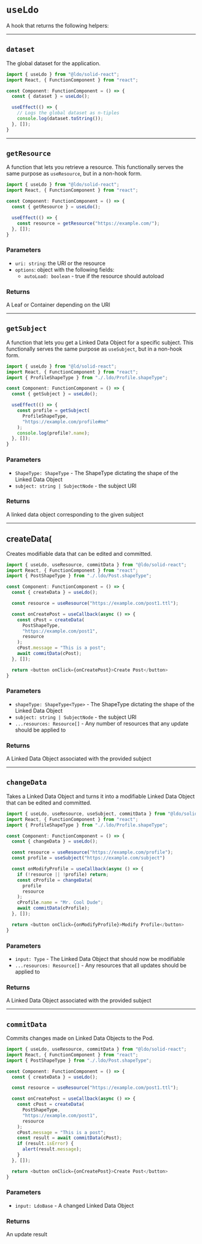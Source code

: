 # `useLdo`

A hook that returns the following helpers:

---

## `dataset`

The global dataset for the application. 

```typescript
import { useLdo } from "@ldo/solid-react";
import React, { FunctionComponent } from "react";

const Component: FunctionComponent = () => {
  const { dataset } = useLdo();

  useEffect(() => {
    // Logs the global dataset as n-tiples
    console.log(dataset.toString());
  }, []);
}
```

---

## `getResource`

A function that lets you retrieve a resource. This functionally serves the same purpose as `useResource`, but in a non-hook form.

```typescript
import { useLdo } from "@ldo/solid-react";
import React, { FunctionComponent } from "react";

const Component: FunctionComponent = () => {
  const { getResource } = useLdo();

  useEffect(() => {
    const resource = getResource("https://example.com/");
  }, []);
}
```

### Parameters
 - `uri: string`: the URI or the resource
 - `options`: object with the following fields:
   - `autoLoad: boolean` - true if the resource should autoload

### Returns

A Leaf or Container depending on the URI

---

## `getSubject`

A function that lets you get a Linked Data Object for a specific subject. This functionally serves the same purpose as `useSubject`, but in a non-hook form.

```typescript
import { useLdo } from "@ld/solid-react";
import React, { FunctionComponent } from "react";
import { ProfileShapeType } from "./.ldo/Profile.shapeType";

const Component: FunctionComponent = () => {
  const { getSubject } = useLdo();

  useEffect(() => {
    const profile = getSubject(
      ProfileShapeType,
      "https://example.com/profile#me"
    );
    console.log(profile?.name);
  }, []);
}
```

### Parameters

 - `ShapeType: ShapeType` - The ShapeType dictating the shape of the Linked Data Object
 - `subject: string | SubjectNode` - the subject URI

### Returns

A linked data object corresponding to the given subject

---

## createData<Type extends LdoBase>(

Creates modifiable data that can be edited and committed.

```typescript
import { useLdo, useResource, commitData } from "@ldo/solid-react";
import React, { FunctionComponent } from "react";
import { PostShapeType } from "./.ldo/Post.shapeType";

const Component: FunctionComponent = () => {
  const { createData } = useLdo();

  const resource = useResource("https://example.com/post1.ttl");

  const onCreatePost = useCallback(async () => {
    const cPost = createData(
      PostShapeType,
      "https://example.com/post1",
      resource
    );
    cPost.message = "This is a post";
    await commitData(cPost);
  }, []);

  return <button onClick={onCreatePost}>Create Post</button>
}
```

### Parameters

 - `shapeType: ShapeType<Type>` - The ShapeType dictating the shape of the Linked Data Object
 - `subject: string | SubjectNode` - the subject URI
 - `...resources: Resource[]` - Any number of resources that any update should be applied to

### Returns

A Linked Data Object associated with the provided subject

---

## `changeData`

Takes a Linked Data Object and turns it into a modifiable Linked Data Object that can be edited and committed.

```typescript
import { useLdo, useResource, useSubject, commitData } from "@ldo/solid-react";
import React, { FunctionComponent } from "react";
import { ProfileShapeType } from "./.ldo/Profile.shapeType";

const Component: FunctionComponent = () => {
  const { changeData } = useLdo();

  const resource = useResource("https://example.com/profile");
  const profile = useSubject("https://example.com/subject")

  const onModifyProfile = useCallback(async () => {
    if (!resource || !profile) return;
    const cProfile = changeData(
      profile
      resource
    );
    cProfile.name = "Mr. Cool Dude";
    await commitData(cProfile);
  }, []);

  return <button onClick={onModifyProfile}>Modify Profile</button>
}
```

### Parameters

 - `input: Type` - The Linked Data Object that should now be modifiable
 - `...resources: Resource[]` - Any resources that all updates should be applied to

### Returns

A Linked Data Object associated with the provided subject

---

## `commitData`

Commits changes made on Linked Data Objects to the Pod.

```typescript
import { useLdo, useResource, commitData } from "@ldo/solid-react";
import React, { FunctionComponent } from "react";
import { PostShapeType } from "./.ldo/Post.shapeType";

const Component: FunctionComponent = () => {
  const { createData } = useLdo();

  const resource = useResource("https://example.com/post1.ttl");

  const onCreatePost = useCallback(async () => {
    const cPost = createData(
      PostShapeType,
      "https://example.com/post1",
      resource
    );
    cPost.message = "This is a post";
    const result = await commitData(cPost);
    if (result.isError) {
      alert(result.message);
    }
  }, []);

  return <button onClick={onCreatePost}>Create Post</button>
}
```

### Parameters

 - `input: LdoBase` - A changed Linked Data Object

### Returns

An update result
